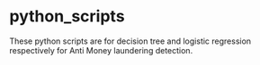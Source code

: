 # python_scripts

These python scripts are for decision tree and logistic regression respectively for Anti Money laundering detection.
